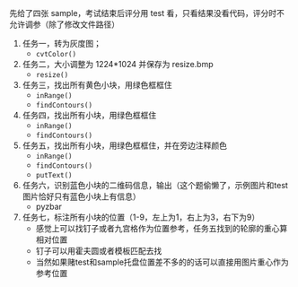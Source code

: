 先给了四张 sample，考试结束后评分用 test 看，只看结果没看代码，评分时不允许调参（除了修改文件路径）

1. 任务一，转为灰度图；
    - `cvtColor()`
2. 任务二，大小调整为 1224*1024 并保存为 resize.bmp
    - `resize()`
3. 任务三，找出所有黄色小块，用绿色框框住
    - `inRange()`
    - `findContours()`
4. 任务四，找出所有小块，用绿色框框住
    - `inRange()`
    - `findContours()`
5. 任务五，找出所有小块，用绿色框框住，并在旁边注释颜色
    - `inRange()`
    - `findContours()`
    - `putText()`
6. 任务六，识别蓝色小块的二维码信息，输出（这个题偷懒了，示例图片和test图片恰好只有蓝色小块上有信息）
    - pyzbar
7. 任务七，标注所有小块的位置（1-9，左上为1，右上为3，右下为9）
    - 感觉上可以找钉子或者九宫格作为位置参考，任务五找到的轮廓的重心算相对位置
    - 钉子可以用霍夫圆或者模板匹配去找
    - 当然如果赌test和sample托盘位置差不多的的话可以直接用图片重心作为参考位置